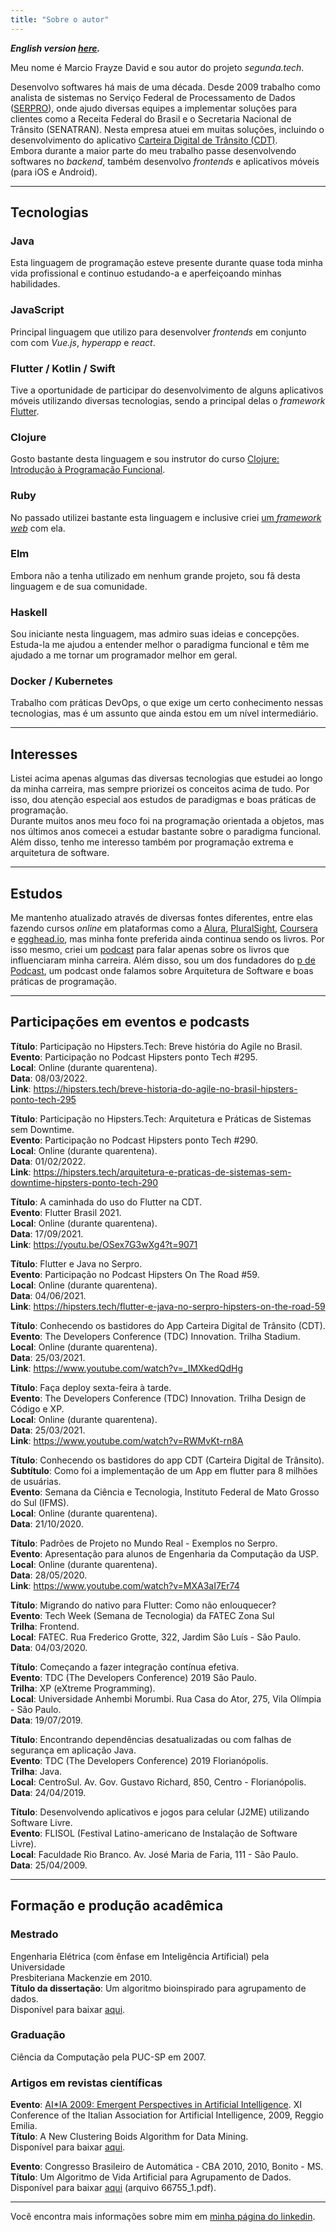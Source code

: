```yaml
---
title: "Sobre o autor"
---
```


_**English version [here](/about).**_
  
Meu nome é Marcio Frayze David e sou autor do projeto *segunda.tech*.
  
Desenvolvo softwares há mais de uma década. Desde 2009 trabalho como
analista de sistemas no Serviço Federal de Processamento de Dados
([SERPRO](https://serpro.gov.br)), onde ajudo diversas equipes a
implementar soluções para clientes como a Receita Federal do Brasil e
o Secretaria Nacional de Trânsito (SENATRAN). Nesta empresa atuei
em muitas soluções, incluindo o desenvolvimento do aplicativo
[Carteira Digital de Trânsito (CDT)](https://servicos.serpro.gov.br/carteira-digital/).  
Embora durante a maior parte do meu trabalho passe desenvolvendo softwares
no *backend*, também desenvolvo *frontends* e aplicativos móveis (para iOS e
Android).

---

## Tecnologias

### Java
Esta linguagem de programação esteve presente durante quase toda minha vida
profissional e continuo estudando-a e aperfeiçoando minhas habilidades.

### JavaScript
Principal linguagem que utilizo para desenvolver *frontends* em conjunto com
com *Vue.js*, *hyperapp* e *react*.

### Flutter / Kotlin / Swift
Tive a oportunidade de participar do desenvolvimento de alguns aplicativos
móveis utilizando diversas tecnologias, sendo a principal delas o *framework* 
[Flutter](https://flutter.dev).

### Clojure
Gosto bastante desta linguagem e sou instrutor do curso [Clojure: Introdução à Programação Funcional](https://segunda.tech/clojure).

### Ruby
No passado utilizei bastante esta linguagem e inclusive criei [um *framework web*](https://github.com/marciofrayze/rackstep) com ela.

### Elm
Embora não a tenha utilizado em nenhum grande projeto, sou fã desta linguagem
e de sua comunidade.

### Haskell
Sou iniciante nesta linguagem, mas admiro suas ideias e concepções. Estuda-la me ajudou a entender melhor o paradigma funcional e têm me ajudado a me tornar um programador melhor em geral.

### Docker / Kubernetes
Trabalho com práticas DevOps, o que exige um certo conhecimento nessas tecnologias, mas
é um assunto que ainda estou em um nível intermediário.

---

## Interesses
Listei acima apenas algumas das diversas tecnologias que estudei ao longo da
minha carreira, mas sempre priorizei os conceitos acima de tudo. Por isso,
dou atenção especial aos estudos de paradigmas e boas práticas de programação.  
Durante muitos anos meu foco foi na programação orientada a objetos, mas nos
últimos anos comecei a estudar bastante sobre o paradigma funcional.  
Além disso, tenho me interesso também por programação extrema e arquitetura de software.  

---

## Estudos
Me mantenho atualizado através de diversas fontes diferentes, entre elas
fazendo cursos *online* em plataformas como a [Alura](https://alura.com.br), [PluralSight](https://pluralsight.com), [Coursera](https://coursera.org) e [egghead.io](https://egghead.io),
mas minha fonte preferida ainda continua sendo os livros. Por isso mesmo, criei
um [podcast](https://segunda.tech/tags/podcast/) para falar apenas sobre os
livros que influenciaram minha carreira. Além disso, sou um dos fundadores do [p de Podcast](https://anchor.fm/pdepodcast/), um podcast onde falamos sobre Arquitetura de Software e boas práticas de programação.

---

## Participações em eventos e podcasts
**Título**: Participação no Hipsters.Tech: Breve história do Agile no Brasil.  
**Evento**: Participação no Podcast Hipsters ponto Tech #295.  
**Local**: Online (durante quarentena).  
**Data**: 08/03/2022.  
**Link**: https://hipsters.tech/breve-historia-do-agile-no-brasil-hipsters-ponto-tech-295  

**Título**: Participação no Hipsters.Tech: Arquitetura e Práticas de Sistemas sem Downtime.  
**Evento**: Participação no Podcast Hipsters ponto Tech #290.  
**Local**: Online (durante quarentena).  
**Data**: 01/02/2022.  
**Link**: https://hipsters.tech/arquitetura-e-praticas-de-sistemas-sem-downtime-hipsters-ponto-tech-290  

**Título**: A caminhada do uso do Flutter na CDT.  
**Evento**: Flutter Brasil 2021.  
**Local**: Online (durante quarentena).  
**Data**: 17/09/2021.  
**Link**: https://youtu.be/OSex7G3wXg4?t=9071  

**Título**: Flutter e Java no Serpro.  
**Evento**: Participação no Podcast Hipsters On The Road #59.  
**Local**: Online (durante quarentena).  
**Data**: 04/06/2021.  
**Link**: https://hipsters.tech/flutter-e-java-no-serpro-hipsters-on-the-road-59

**Título**: Conhecendo os bastidores do App Carteira Digital de Trânsito (CDT).  
**Evento**: The Developers Conference (TDC) Innovation. Trilha Stadium.  
**Local**: Online (durante quarentena).  
**Data**: 25/03/2021.  
**Link**: https://www.youtube.com/watch?v=_IMXkedQdHg

**Título**: Faça deploy sexta-feira à tarde.  
**Evento**: The Developers Conference (TDC) Innovation. Trilha Design de Código e XP.  
**Local**: Online (durante quarentena).  
**Data**: 25/03/2021.  
**Link**: https://www.youtube.com/watch?v=RWMvKt-rn8A

**Título**: Conhecendo os bastidores do app CDT (Carteira Digital de Trânsito).  
**Subtítulo**: Como foi a implementação de um App em flutter para 8 milhões de usuárias.  
**Evento**: Semana da Ciência e Tecnologia, Instituto Federal de Mato Grosso do Sul (IFMS).  
**Local**: Online (durante quarentena).  
**Data**: 21/10/2020.  

**Título**: Padrões de Projeto no Mundo Real - Exemplos no Serpro.  
**Evento**: Apresentação para alunos de Engenharia da Computação da USP.  
**Local**: Online (durante quarentena).  
**Data**: 28/05/2020.  
**Link**: https://www.youtube.com/watch?v=MXA3aI7Er74  

**Título**: Migrando do nativo para Flutter: Como não enlouquecer?  
**Evento**: Tech Week (Semana de Tecnologia) da FATEC Zona Sul  
**Trilha**: Frontend.  
**Local**: FATEC. Rua Frederico Grotte, 322, Jardim São Luís - São Paulo.  
**Data**: 04/03/2020.  

**Título**: Começando a fazer integração contínua efetiva.  
**Evento**: TDC (The Developers Conference) 2019 São Paulo.  
**Trilha**: XP (eXtreme Programming).  
**Local**:  Universidade Anhembi Morumbi. Rua Casa do Ator, 275, Vila Olímpia - São Paulo.  
**Data**: 19/07/2019.  

**Título**: Encontrando dependências desatualizadas ou com falhas de segurança em aplicação Java.  
**Evento**: TDC (The Developers Conference) 2019 Florianópolis.  
**Trilha**: Java.  
**Local**: CentroSul. Av. Gov. Gustavo Richard, 850, Centro - Florianópolis.  
**Data**: 24/04/2019.  

**Título**: Desenvolvendo aplicativos e jogos para celular (J2ME) utilizando Software Livre.  
**Evento**: FLISOL (Festival Latino-americano de Instalação de Software Livre).  
**Local**: Faculdade Rio Branco. Av. José Maria de Faria, 111 - São Paulo.  
**Data**: 25/04/2009.  

---

## Formação e produção acadêmica
### Mestrado
Engenharia Elétrica (com ênfase em Inteligência Artificial) pela Universidade  
Presbiteriana Mackenzie em 2010.  
**Título da dissertação**: Um algoritmo bioinspirado para agrupamento de dados.  
Disponível para baixar [aqui](http://tede.mackenzie.br/jspui/bitstream/tede/1519/1/Marcio%20Frayze%20David.pdf).

### Graduação
Ciência da Computação pela PUC-SP em 2007.  

### Artigos em revistas científicas
**Evento**: [AI*IA 2009: Emergent Perspectives in Artificial Intelligence](https://www.springer.com/gp/book/9783642102905). XI Conference of the Italian Association for Artificial Intelligence, 2009, Reggio Emilia.  
**Título**: A New Clustering Boids Algorithm for Data Mining.  
Disponível para baixar [aqui](https://pdfs.semanticscholar.org/669d/f2ac2f54502d926788953911fc8ff622091e.pdf).

**Evento**: Congresso Brasileiro de Automática - CBA 2010, 2010, Bonito - MS.  
**Título**: Um Algoritmo de Vida Artificial para Agrupamento de Dados.  
Disponível para baixar [aqui](https://www.sba.org.br/Proceedings/CBA/CBA2010.zip) (arquivo 66755_1.pdf).

---

Você encontra mais informações sobre mim em [minha página do linkedin](https://www.linkedin.com/in/marcio-frayze).

